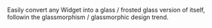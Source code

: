 Easily convert any Widget into a glass / frosted glass version of itself, followin the glassmorphism / glassmorphic  design trend.